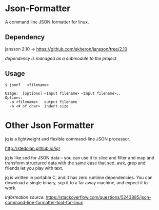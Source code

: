 # Json-Formatter
A command line JSON formatter for linux.

## Dependency
jansson 2.10 -> https://github.com/akheron/jansson/tree/2.10

*dependency is managed as a submodule to the project.*

## Usage
  ```
  $ jsonf   <filename>
  
  Usage:  [options] <Input filename> <Input filename>..
  Options:
    -o <filename>   output filename
    -n <# of char>  indent size
```

# Other Json Formatter
jq is a lightweight and flexible command-line JSON processor.

http://stedolan.github.io/jq/

jq is like sed for JSON data – you can use it to slice and filter and map and transform structured data with the same ease that sed, awk, grep and friends let you play with text.

jq is written in portable C, and it has zero runtime dependencies. You can download a single binary, scp it to a far away machine, and expect it to work.

*Information source:* https://stackoverflow.com/questions/5243885/json-command-line-formatter-tool-for-linux
